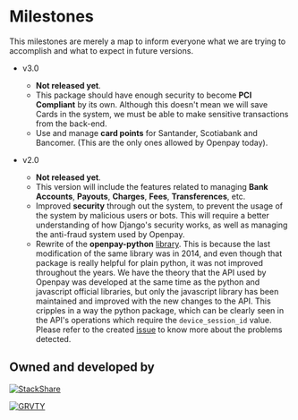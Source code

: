 Milestones
==========

This milestones are merely a map to inform everyone what we are trying to
accomplish and what to expect in future versions.

*   v3.0
    *   **Not released yet**.
    *   This package should have enough security to become **PCI Compliant**
    by its own. Although this doesn't mean we will save Cards in the system,
    we must be able to make sensitive transactions from the back-end.
    *   Use and manage **card points** for Santander, Scotiabank and
    Bancomer. (This are the only ones allowed by Openpay today).

*   v2.0
    *   **Not released yet**.
    *   This version will include the features related to managing
    **Bank Accounts**, **Payouts**, **Charges**, **Fees**, **Transferences**,
    etc.
    *   Improved **security** through out the system, to prevent the usage
    of the system by malicious users or bots. This will require a better
    understanding of how Django's security works, as well as managing the
    anti-fraud system used by Openpay.
    *   Rewrite of the **openpay-python** [library][openpay-git]. This is
    because the last modification of the same library was in 2014, and even
    though that package is really helpful for plain python, it was not improved
    throughout the years. We have the theory that the API used by Openpay was
    developed at the same time as the python and javascript official libraries,
    but only the javascript library has been maintained and improved with the
    new changes to the API. This cripples in a way the python package, which
    can be clearly seen in the API's operations which require the
    `device_session_id` value. Please refer to the created
    [issue][openpay-issue] to know more about the problems detected.


Owned and developed by
--------

[![StackShare][stack-shield]][stack-tech]


[![GRVTY][logo]](http://grvty.digital)

[logo]: http://grvty.digital/images/logos/repos-logo-2.png?raw=true "GRVTY"
[stack-shield]: http://img.shields.io/badge/tech-stack-0690fa.svg?style=flat
[stack-tech]: http://stackshare.io/grvty/grvty

[openpay-git]: https://github.com/open-pay/openpay-python/
[openpay-issue]: https://github.com/open-pay/openpay-python/issues/3
